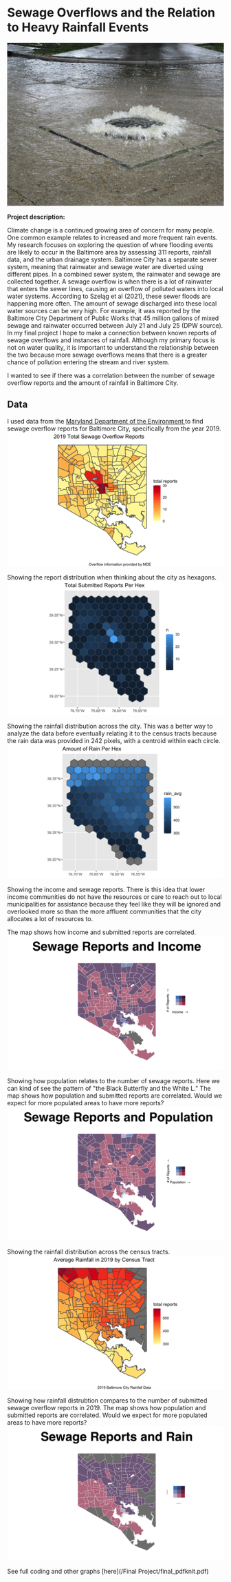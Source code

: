 # Sewage Overflows and the Relation to Heavy Rainfall Events

<img src= "/Final Project/BIN/1600px-Terrytown_LA_Deluge_July_2016_02.jpg">

**Project description:**  

Climate change is a continued growing area of concern for many people. One common example relates to increased and more frequent rain events. My research focuses on exploring the question of where flooding events are likely to occur in the Baltimore area by assessing 311 reports, rainfall data, and the urban drainage system. Baltimore City has a separate sewer system, meaning that rainwater and sewage water are diverted using different pipes. In a combined sewer system, the rainwater and sewage are collected together. A sewage overflow is when there is a lot of rainwater that enters the sewer lines, causing an overflow of polluted waters into local water systems. According to Szeląg et al (2021), these sewer floods are happening more often. The amount of sewage discharged into these local water sources can be very high. For example, it was reported by the Baltimore City Department of Public Works that 45 million gallons of mixed sewage and rainwater occurred between July 21 and July 25 (DPW source). In my final project I hope to make a connection between known reports of sewage overflows and instances of rainfall. Although my primary focus is not on water quality, it is important to understand the relationship between the two because more sewage overflows means that there is a greater chance of pollution entering the stream and river system.

I wanted to see if there was a correlation between the number of sewage overflow reports and the amount of rainfall in Baltimore City. 

## Data
I used data from the [Maryland Department of the Environment ]([url](https://mde.maryland.gov/programs/water/compliance/pages/reportedseweroverflow.aspx)) to find sewage overflow reports for Baltimore City, specifically from the year 2019. 
<img src="/Final Project/BIN/reports.png?raw=true">


Showing the report distribution when thinking about the city as hexagons.
<img src="/Final Project/BIN/reportsbyhex.png?raw=true">


Showing the rainfall distribution across the city. This was a better way to analyze the data before eventually relating it to the census tracts because the rain data was provided in 242 pixels, with a centroid withiin each circle.
<img src="/Final Project/BIN/rainbyhex.png?raw=true">


Showing the income and sewage reports. There is this idea that lower income communities do not have the resources or care to reach out to local municipalities for assistance because they feel like they will be ignored and overlooked more so than the more affluent communities that the city allocates a lot of resources to.

The map shows how income and submitted reports are correlated. 
<img src="/Final Project/BIN/reportsandincome.png?raw=true">


Showing how population relates to the number of sewage reports. Here we can kind of see the pattern of "the Black Butterfly and the White L."
The map shows how population and submitted reports are correlated. Would we expect for more populated areas to have more reports?
<img src="/Final Project/BIN/reportsandpopulation.png?raw=true">


Showing the rainfall distribution across the census tracts. 
<img src="/Final Project/BIN/raindistribution by hex.png?raw=true">


Showing how rainfall distrubtion compares to the number of submitted sewage overflow reports in 2019.
The map shows how population and submitted reports are correlated. Would we expect for more populated areas to have more reports?
<img src="/Final Project/BIN/reportsandrain.png?raw=true">


See full coding and other graphs [here](/Final Project/final_pdfknit.pdf)
